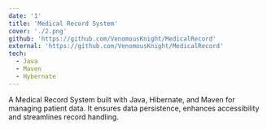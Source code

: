 ```yaml
---
date: '1'
title: 'Medical Record System'
cover: './2.png'
github: 'https://github.com/VenomousKnight/MedicalRecord'
external: 'https://github.com/VenomousKnight/MedicalRecord'
tech:
  - Java
  - Maven
  - Hybernate
---
```


A Medical Record System built with Java, Hibernate, and Maven for managing patient data.  It ensures data persistence, enhances accessibility and streamlines record handling.
